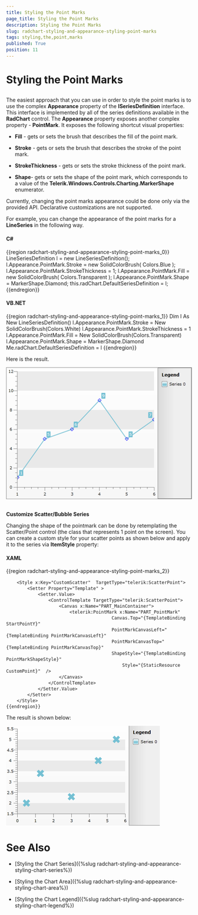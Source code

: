 ```yaml
---
title: Styling the Point Marks
page_title: Styling the Point Marks
description: Styling the Point Marks
slug: radchart-styling-and-appearance-styling-point-marks
tags: styling,the,point,marks
published: True
position: 11
---
```


# Styling the Point Marks



## 

The easiest approach that you can use in order to style the point marks is to use the complex __Appearance__ property of the __ISeriesDefinition__ interface. This interface is implemented by all of the series definitions available in the __RadChart__ control. The __Appearance__ property exposes another complex property - __PointMark__. It exposes the following shortcut visual properties:

* __Fill__ - gets or sets the brush that describes the fill of the point mark. 

* __Stroke__ - gets or sets the brush that describes the stroke of the point mark. 
          

* __StrokeThickness__ - gets or sets the stroke thickness of the point mark.

* __Shape__- gets or sets the shape of the point mark, which corresponds to a value of the __Telerik.Windows.Controls.Charting.MarkerShape__ enumerator. 

>

Currently, changing the point marks appearance could be done only via the provided API. Declarative customizations are not supported.

For example, you can change the appearance of the point marks for a __LineSeries__ in the following way.

#### __C#__

{{region radchart-styling-and-appearance-styling-point-marks_0}}
	LineSeriesDefinition l = new LineSeriesDefinition();
	l.Appearance.PointMark.Stroke = new SolidColorBrush( Colors.Blue );
	l.Appearance.PointMark.StrokeThickness = 1;
	l.Appearance.PointMark.Fill = new SolidColorBrush( Colors.Transparent );
	l.Appearance.PointMark.Shape = MarkerShape.Diamond;
	this.radChart.DefaultSeriesDefinition = l;
	{{endregion}}



#### __VB.NET__

{{region radchart-styling-and-appearance-styling-point-marks_1}}
	Dim l As New LineSeriesDefinition()
	l.Appearance.PointMark.Stroke = New SolidColorBrush(Colors.White)
	l.Appearance.PointMark.StrokeThickness = 1
	l.Appearance.PointMark.Fill = New SolidColorBrush(Colors.Transparent)
	l.Appearance.PointMark.Shape = MarkerShape.Diamond
	Me.radChart.DefaultSeriesDefinition = l
	{{endregion}}



Here is the result.

![](images/RadChart_StylingPointMarks_01.png)



## 

__Customize Scatter/Bubble Series__

Changing the shape of the pointmark can be done by retemplating the Scatter/Point control
       (the class that represents 1 point on the screen).
       You can create a custom style for your scatter points as shown below and apply it to the series via __ItemStyle__ property:

#### __XAML__

{{region radchart-styling-and-appearance-styling-point-marks_2}}
	<Style x:Key="CustomPoint" TargetType="telerik:PointMark">
			<Setter Property="Size" Value="20" />
			<Setter Property="Template">
				<Setter.Value>
					<ControlTemplate TargetType="telerik:PointMark">
						<Canvas>
							<Path x:Name="PART_PointMarkPath"
							Canvas.Left="{TemplateBinding PointMarkCanvasLeft}"
							Canvas.Top="{TemplateBinding PointMarkCanvasTop}"
							Style="{TemplateBinding ShapeStyle}"
							Width="{TemplateBinding Size}"
							Height="{TemplateBinding Size}"
							Stretch="Fill"
							Data="F1 M 6.5,3.5 L 3.5,0.5 0.5,3.5 3.5,6.5 0.5,9.5 3.5,12.5 6.5,9.5 9.5,12.5 12.5,9.5 9.5,6.5 12.5,3.5 9.5,0.5 6.5,3.5 Z"/>
						</Canvas>
					</ControlTemplate>
				</Setter.Value>
			</Setter>
		</Style>
	
		<Style x:Key="CustomScatter"  TargetType="telerik:ScatterPoint">
			<Setter Property="Template" >
				<Setter.Value>
					<ControlTemplate TargetType="telerik:ScatterPoint">
						<Canvas x:Name="PART_MainContainer">
							<telerik:PointMark x:Name="PART_PointMark"
											Canvas.Top="{TemplateBinding StartPointY}"
											PointMarkCanvasLeft="{TemplateBinding PointMarkCanvasLeft}"
											PointMarkCanvasTop="{TemplateBinding PointMarkCanvasTop}"
											ShapeStyle="{TemplateBinding PointMarkShapeStyle}"
												Style="{StaticResource CustomPoint}"  />
						</Canvas>
					</ControlTemplate>
				</Setter.Value>
			</Setter>
		</Style>
	{{endregion}}



The result is shown below:

![](images/RadChart_chart_stylingscatter.PNG)

# See Also

 * [Styling the Chart Series]({%slug radchart-styling-and-appearance-styling-chart-series%})

 * [Styling the Chart Area]({%slug radchart-styling-and-appearance-styling-chart-area%})

 * [Styling the Chart Legend]({%slug radchart-styling-and-appearance-styling-chart-legend%})
